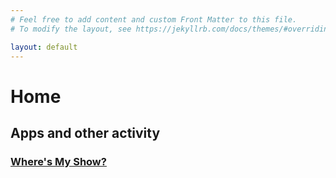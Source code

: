 ```yaml
---
# Feel free to add content and custom Front Matter to this file.
# To modify the layout, see https://jekyllrb.com/docs/themes/#overriding-theme-defaults

layout: default
---
```

# Home

## Apps and other activity

### [Where's My Show?](https://trugold.github.io/wheres-my-show)
